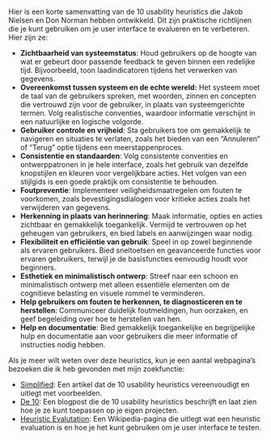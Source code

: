 Hier is een korte samenvatting van de 10 usability heuristics die Jakob Nielsen en Don Norman hebben ontwikkeld. Dit zijn praktische richtlijnen die je kunt gebruiken om je user interface te evalueren en te verbeteren. Hier zijn ze:

- **Zichtbaarheid van systeemstatus**: Houd gebruikers op de hoogte van wat er gebeurt door passende feedback te geven binnen een redelijke tijd. Bijvoorbeeld, toon laadindicatoren tijdens het verwerken van gegevens.
- **Overeenkomst tussen systeem en de echte wereld:** Het systeem moet de taal van de gebruikers spreken, met woorden, zinnen en concepten die vertrouwd zijn voor de gebruiker, in plaats van systeemgerichte termen. Volg realistische conventies, waardoor informatie verschijnt in een natuurlijke en logische volgorde.
- **Gebruiker controle en vrijheid**: Sta gebruikers toe om gemakkelijk te navigeren en situaties te verlaten, zoals het bieden van een “Annuleren” of “Terug” optie tijdens een meerstappenproces.
- **Consistentie en standaarden**: Volg consistente conventies en ontwerppatronen in je hele interface, zoals het gebruik van dezelfde knopstijlen en kleuren voor vergelijkbare acties. Het volgen van een stijlgids is een goede praktijk om consistentie te behouden.
- **Foutpreventie**: Implementeer veiligheidsmaatregelen om fouten te voorkomen, zoals bevestigingsdialogen voor kritieke acties zoals het verwijderen van gegevens.
- **Herkenning in plaats van herinnering**: Maak informatie, opties en acties zichtbaar en gemakkelijk toegankelijk. Vermijd te vertrouwen op het geheugen van gebruikers, en bied labels en aanwijzingen waar nodig.
- **Flexibiliteit en efficiëntie van gebruik**: Speel in op zowel beginnende als ervaren gebruikers. Bied sneltoetsen en geavanceerde functies voor ervaren gebruikers, terwijl je de basisfuncties eenvoudig houdt voor beginners.
- **Esthetiek en minimalistisch ontwerp**: Streef naar een schoon en minimalistisch ontwerp met alleen essentiële elementen om de cognitieve belasting en visuele rommel te verminderen.
- **Help gebruikers om fouten te herkennen, te diagnosticeren en te herstellen**: Communiceer duidelijk foutmeldingen, hun oorzaken, en geef begeleiding over hoe te herstellen van hen.
- **Help en documentatie**: Bied gemakkelijk toegankelijke en begrijpelijke hulp en documentatie aan voor gebruikers die meer informatie of instructies nodig hebben.

Als je meer wilt weten over deze heuristics, kun je een aantal webpagina’s bezoeken die ik heb gevonden met mijn zoekfunctie:

- [Simplified](https://bootcamp.uxdesign.cc/simplified-jakob-nielsens-10-usability-heuristics-36a860c2ac9c): Een artikel dat de 10 usability heuristics vereenvoudigt en uitlegt met voorbeelden.
- [De 10](https://blog.hubspot.com/website/usability-heuristics): Een blogpost die de 10 usability heuristics beschrijft en laat zien hoe je ze kunt toepassen op je eigen projecten.
- [Heuristic Evalutation](https://en.wikipedia.org/wiki/Heuristic_evaluation): Een Wikipedia-pagina die uitlegt wat een heuristic evaluation is en hoe je het kunt gebruiken om je user interface te testen.